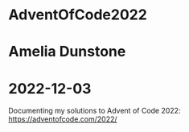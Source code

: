 # AdventOfCode2022
# Amelia Dunstone 
# 2022-12-03

Documenting my solutions to Advent of Code 2022: https://adventofcode.com/2022/

